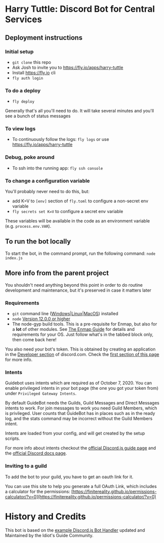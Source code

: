 # Harry Tuttle: Discord Bot for Central Services

## Deployment instructions

### Initial setup

- `git clone` this repo
- Ask Josh to invite you to https://fly.io/apps/harry-tuttle
- Install https://fly.io cli
- `fly auth login`

### To do a deploy

- `fly deploy`

Generally that's all you'll need to do.  It will take several minutes and
you'll see a bunch of status messages


### To view logs

- To continuously follow the logs: `fly logs` or use https://fly.io/apps/harry-tuttle

### Debug, poke around

- To ssh into the running app: `fly ssh console`

### To change a configuration variable

You'll probably never need to do this, but:

- add K=V to `[env]` section of `fly.toml` to configure a non-secret env variable
- `fly secrets set K=V` to configure a secret env variable

These variables will be available in the code as an environment variable (e.g. `process.env.VAR`).

## To run the bot locally

To start the bot, in the command prompt, run the following command:
`node index.js`

## More info from the parent project

You shouldn't need anything beyond this point in order to do routine development and maintenance, but it's preserved in case it matters later

### Requirements

- `git` command line ([Windows](https://git-scm.com/download/win)|[Linux](https://git-scm.com/book/en/v2/Getting-Started-Installing-Git)|[MacOS](https://git-scm.com/download/mac)) installed
- `node` [Version 12.0.0 or higher](https://nodejs.org)
- The node-gyp build tools. This is a pre-requisite for Enmap, but also for a **lot** of other modules. See [The Enmap Guide](https://enmap.evie.codes/install#pre-requisites) for details and requirements for your OS. Just follow what's in the tabbed block only, then come back here!

You also need your bot's token. This is obtained by creating an application in
the [Developer section](https://discord.com/developers) of discord.com. Check the [first section of this page](https://anidiots.guide/getting-started/the-long-version.html) 
for more info.

### Intents

Guidebot uses intents which are required as of October 7, 2020. 
You can enable privileged intents in your bot page 
(the one you got your token from) under `Privileged Gateway Intents`.

By default GuideBot needs the Guilds, Guild Messages and Direct Messages intents to work.
For join messages to work you need Guild Members, which is privileged.
User counts that GuideBot has in places such as in the ready log, and the stats 
command may be incorrect without the Guild Members intent.

Intents are loaded from your config, and will get created by the setup scripts.

For more info about intents checkout the [official Discord.js guide page](https://discordjs.guide/popular-topics/intents.html) and the [official Discord docs page](https://discord.com/developers/docs/topics/gateway#gateway-intents).

### Inviting to a guild

To add the bot to your guild, you have to get an oauth link for it. 

You can use this site to help you generate a full OAuth Link, which includes a calculator for the permissions:
[https://finitereality.github.io/permissions-calculator/?v=0](https://finitereality.github.io/permissions-calculator/?v=0)

# History and Credits

This bot is based on the [example Discord.js Bot Handler](https://github.com/AnIdiotsGuide/guidebot) updated and Maintained by the Idiot's Guide Community.
